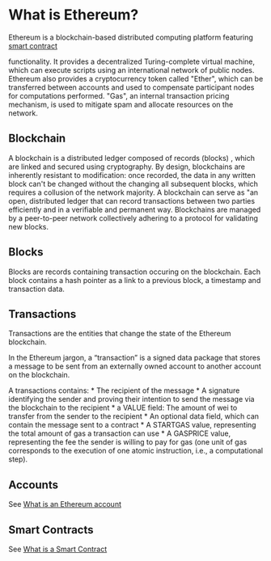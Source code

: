What is Ethereum?
=================

Ethereum is a blockchain-based distributed computing platform featuring
[smart contract](Ethereum-glossary-for-newbies/smart-contracts.md)

functionality. It provides a decentralized Turing-complete virtual
machine, which can execute scripts using an international network of
public nodes. Ethereum also provides a cryptocurrency token called
"Ether", which can be transferred between accounts and used to
compensate participant nodes for computations performed. "Gas", an
internal transaction pricing mechanism, is used to mitigate spam and
allocate resources on the network.

Blockchain
----------

A blockchain is a distributed ledger composed of records (blocks) ,
which are linked and secured using cryptography. By design, blockchains
are inherently resistant to modification: once recorded, the data in any
written block can't be changed without the changing all subsequent
blocks, which requires a collusion of the network majority. A blockchain
can serve as "an open, distributed ledger that can record transactions
between two parties efficiently and in a verifiable and permanent way.
Blockchains are managed by a peer-to-peer network collectively adhering
to a protocol for validating new blocks.

Blocks
------

Blocks are records containing transaction occuring on the blockchain.
Each block contains a hash pointer as a link to a previous block, a
timestamp and transaction data.

Transactions
------------

Transactions are the entities that change the state of the Ethereum
blockchain.

In the Ethereum jargon, a “transaction” is a signed data package that
stores a message to be sent from an externally owned account to another
account on the blockchain.

A transactions contains: \* The recipient of the message \* A signature
identifying the sender and proving their intention to send the message
via the blockchain to the recipient \* a VALUE field: The amount of wei
to transfer from the sender to the recipient \* An optional data field,
which can contain the message sent to a contract \* A STARTGAS value,
representing the total amount of gas a transaction can use \* A GASPRICE
value, representing the fee the sender is willing to pay for gas (one
unit of gas corresponds to the execution of one atomic instruction,
i.e., a computational step).

Accounts
--------

See [What is an Ethereum
account](Ethereum-glossary-for-newbies/account.md)

Smart Contracts
---------------

See [What is a Smart
Contract](Ethereum-glossary-for-newbies/smart-contracts.md)
